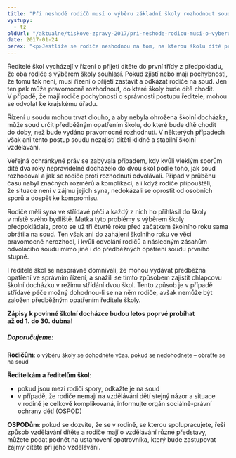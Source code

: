 ```yaml
---
title: "Při neshodě rodičů musí o výběru základní školy rozhodnout soud"
vystupy:
  - tz
oldUrl: "/aktualne/tiskove-zpravy-2017/pri-neshode-rodicu-musi-o-vyberu-zakladni-skoly-rozhodnout-soud"
date: 2017-01-24
perex: "<p>Jestliže se rodiče neshodnou na tom, na kterou školu dítě přihlásí k plnění povinné školní docházky, může o výběru školy rozhodnout jedině soud. Tyto spory vždy negativně dopadají především na dítě a jeho školní vzdělávání. </p>"
---
```


<!-- imported from the old website -->

<p>Ředitelé škol vycházejí v řízení o přijetí dítěte do první třídy z předpokladu, že oba rodiče s výběrem školy souhlasí. Pokud zjistí nebo mají pochybnosti, že tomu tak není, musí řízení o přijetí zastavit a odkázat rodiče na soud. Jen ten pak může pravomocně rozhodnout, do které školy bude dítě chodit. V případě, že mají rodiče pochybnosti o správnosti postupu ředitele, mohou se odvolat ke krajskému úřadu. </p> <p>Řízení u soudu mohou trvat dlouho, a aby nebyla ohrožena školní docházka, může soud určit předběžným opatřením školu, do které bude dítě chodit do doby, než bude vydáno pravomocné rozhodnutí. V některých případech však ani tento postup soudu nezajistí dítěti klidné a stabilní školní vzdělávání.</p> <p>Veřejná ochránkyně práv se zabývala případem, kdy kvůli vleklým sporům dítě dva roky nepravidelně docházelo do dvou škol podle toho, jak soud rozhodoval a jak se rodiče proti rozhodnutí odvolávali. Případ v průběhu času nabyl značných rozměrů a komplikací, a i když rodiče připouštěli, že situace není v zájmu jejich syna, nedokázali se oprostit od osobních sporů a dospět ke kompromisu.</p> <p>Rodiče měli syna ve střídavé péči a každý z nich ho přihlásil do školy v místě svého bydliště. Matka tyto problémy s výběrem školy předpokládala, proto se už tři čtvrtě roku před začátkem školního roku sama obrátila na soud. Ten však ani do zahájení školního roku ve věci pravomocně nerozhodl, i kvůli odvolání rodičů a následným zásahům odvolacího soudu mimo jiné i do předběžných opatření soudu prvního stupně. </p> <p>I ředitelé škol se nesprávně domnívali, že mohou vydávat předběžná opatření ve správním řízení, a snažili se tímto způsobem zajistit chlapcovu školní docházku v režimu střídání dvou škol. Tento způsob je v případě střídavé péče možný dohodnou-li se na něm rodiče, avšak nemůže být založen předběžným opatřením ředitele školy. </p> <p><b>Zápisy k povinné školní docházce budou letos poprvé probíhat až od 1. do 30. dubna! </b></p> <h5>Doporučujeme:</h5><p><b>Rodičům</b><span style="background-color: initial; font-size: 12.8px;">: o výběru školy se dohodněte včas, pokud se nedohodnete – obraťte se na soud</span></p><p><b>Ředitelkám a ředitelům škol</b><span style="background-color: initial; font-size: 12.8px;">:</span></p><ul><li>pokud jsou mezi rodiči spory, odkažte je na soud</li><li>v případě, že rodiče nemají na vzdělávání dětí stejný názor a situace v rodině je celkově komplikovaná, informujte orgán sociálně-právní ochrany dětí (OSPOD)</li></ul><p><b>OSPODům</b><span style="background-color: initial; font-size: 12.8px;">: </span><span style="font-size: 11pt; font-family: Calibri, sans-serif;"></span>pokud se dozvíte, že se v rodině, se kterou spolupracujete, řeší způsob vzdělávání dítěte a rodiče mají o vzdělávání různé představy, můžete podat podnět na ustanovení opatrovníka, který bude zastupovat zájmy dítěte při jeho vzdělávání. </p>
